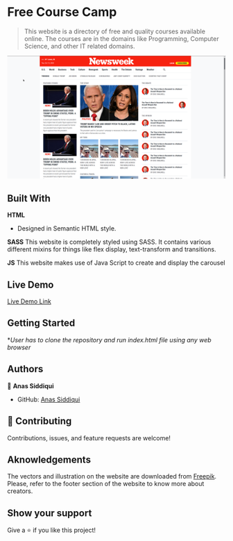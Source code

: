 # Free Course Camp  

> This website is a directory of free and quality courses available online. The courses are in the domains like Programming, Computer Science, and other IT related domains. 

![screenshot](./img/screenshot.png)


## Built With

**HTML**
- Designed in Semantic HTML style.

**SASS**
This website is completely styled using SASS. It contains various different mixins for things like flex display, text-transform
and transitions. 

**JS** 
This website makes use of Java Script to create and display the carousel



## Live Demo

[Live Demo Link](https://smcommits.github.io/freeCourseCamp)


## Getting Started

**User has to clone the repository and run index.html file using any web browser*


## Authors

👤 **Anas Siddiqui**

- GitHub: [Anas Siddiqui](https://github.com/smcommits)

## 🤝 Contributing

Contributions, issues, and feature requests are welcome!


## Aknowledgements 

The vectors and illustration on the website are downloaded from [Freepik](freepik.com). Please, refer to the footer section of the website to know more about creators.



## Show your support

Give a ⭐️ if you like this project!
